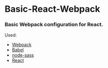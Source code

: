 # Basic-React-Webpack
### Basic Webpack configuration for React.

Used:
* [Webpack](https://webpack.js.org/)
* [Babel](https://babeljs.io/)
* [node-sass](https://github.com/sass/node-sass)
* [React](https://reactjs.org/)
